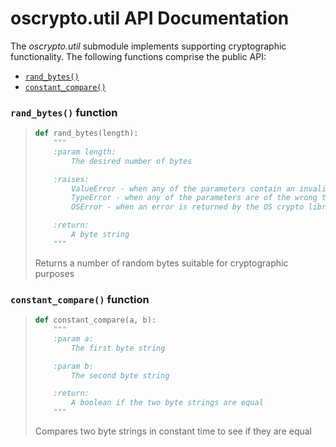 # oscrypto.util API Documentation

The *oscrypto.util* submodule implements supporting cryptographic functionality.
The following functions comprise the public API:

 - [`rand_bytes()`](#rand_bytes-function)
 - [`constant_compare()`](#constant_compare-function)

### `rand_bytes()` function

> ```python
> def rand_bytes(length):
>     """
>     :param length:
>         The desired number of bytes
>
>     :raises:
>         ValueError - when any of the parameters contain an invalid value
>         TypeError - when any of the parameters are of the wrong type
>         OSError - when an error is returned by the OS crypto library
>
>     :return:
>         A byte string
>     """
> ```
>
> Returns a number of random bytes suitable for cryptographic purposes

### `constant_compare()` function

> ```python
> def constant_compare(a, b):
>     """
>     :param a:
>         The first byte string
>
>     :param b:
>         The second byte string
>
>     :return:
>         A boolean if the two byte strings are equal
>     """
> ```
>
> Compares two byte strings in constant time to see if they are equal

